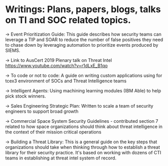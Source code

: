 # Writings: Plans, papers, blogs, talks on TI and SOC related topics.

-> Event Prioritization Guide: This guide describes how security teams can leverage a TIP and SOAR to reduce the number of false positives they need to chase down by leveraging automation to prioritize events produced by SIEMS.

-> Link to AusCert 2019 Plenary talk on Threat Intel https://www.youtube.com/watch?v=r1dLxE_B1qo

-> To code or not to code: A guide on writing custom applications using for tcex3 environment of SOCs and Threat Intelligence teams 

-> Intelligent Agents: Using machining learning modules (IBM Able) to help pick stock winners. 

-> Sales Engineering Strategic Plan: Written to scale a team of security engineers to support broad growth

-> Commercial Space System Security Guidelines - contributed section 7 related to how space organizations should think about threat intelligence in the context of their mission critical operations

-> Building a Threat Library: This is a general guide on the key steps that organizations should take when thinking through how to establish a threat library for their security practice.  It's based on working with dozens of CTI teams in establishing at threat intel system of record.

